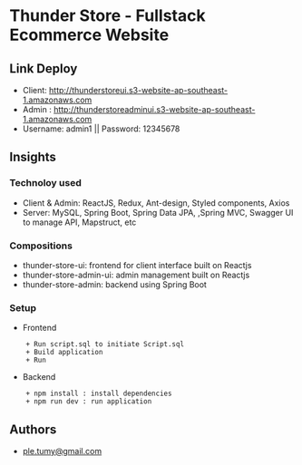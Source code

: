 # Thunder Store - Fullstack Ecommerce Website

## Link Deploy

* Client: http://thunderstoreui.s3-website-ap-southeast-1.amazonaws.com 
* Admin : http://thunderstoreadminui.s3-website-ap-southeast-1.amazonaws.com 
* Username: admin1 || Password: 12345678

## Insights

### Technoloy used

* Client & Admin: ReactJS, Redux, Ant-design, Styled components, Axios
* Server: MySQL, Spring Boot, Spring Data JPA,  ,Spring MVC, Swagger UI to manage API, Mapstruct, etc

### Compositions

* thunder-store-ui: frontend for client interface built on Reactjs
* thunder-store-admin-ui: admin management built on Reactjs
* thunder-store-admin: backend using Spring Boot

### Setup

* Frontend
```
    + Run script.sql to initiate Script.sql
	+ Build application 
	+ Run
```
* Backend
```
    + npm install : install dependencies
	+ npm run dev : run application
```

## Authors
* [ple.tumy@gmail.com](ple.tumy@gmail.com)

